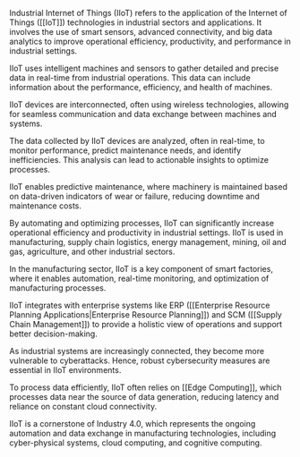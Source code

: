 Industrial Internet of Things (IIoT) refers to the application of the Internet of Things ([[IoT]]) technologies in industrial sectors and applications. It involves the use of smart sensors, advanced connectivity, and big data analytics to improve operational efficiency, productivity, and performance in industrial settings.

IIoT uses intelligent machines and sensors to gather detailed and precise data in real-time from industrial operations. This data can include information about the performance, efficiency, and health of machines.

IIoT devices are interconnected, often using wireless technologies, allowing for seamless communication and data exchange between machines and systems.

The data collected by IIoT devices are analyzed, often in real-time, to monitor performance, predict maintenance needs, and identify inefficiencies. This analysis can lead to actionable insights to optimize processes.

IIoT enables predictive maintenance, where machinery is maintained based on data-driven indicators of wear or failure, reducing downtime and maintenance costs.

By automating and optimizing processes, IIoT can significantly increase operational efficiency and productivity in industrial settings. IIoT is used in manufacturing, supply chain logistics, energy management, mining, oil and gas, agriculture, and other industrial sectors.

In the manufacturing sector, IIoT is a key component of smart factories, where it enables automation, real-time monitoring, and optimization of manufacturing processes.

IIoT integrates with enterprise systems like ERP ([[Enterprise Resource Planning Applications|Enterprise Resource Planning]]) and SCM ([[Supply Chain Management]]) to provide a holistic view of operations and support better decision-making.

As industrial systems are increasingly connected, they become more vulnerable to cyberattacks. Hence, robust cybersecurity measures are essential in IIoT environments.

To process data efficiently, IIoT often relies on [[Edge Computing]], which processes data near the source of data generation, reducing latency and reliance on constant cloud connectivity.

IIoT is a cornerstone of Industry 4.0, which represents the ongoing automation and data exchange in manufacturing technologies, including cyber-physical systems, cloud computing, and cognitive computing.